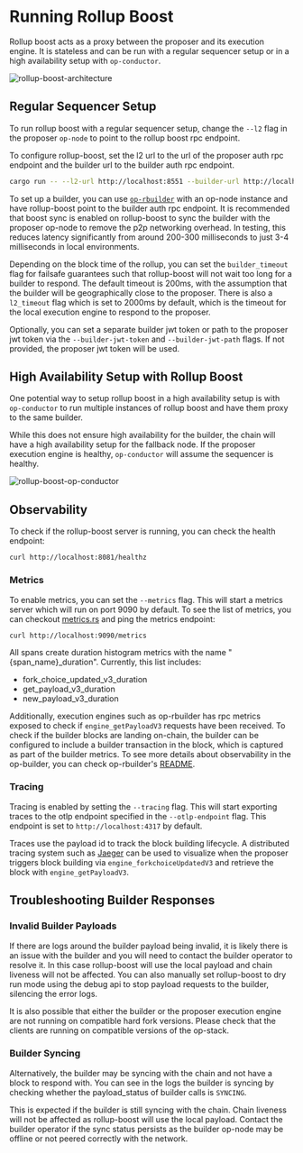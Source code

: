# Running Rollup Boost

Rollup boost acts as a proxy between the proposer and its execution engine. It is stateless and can be run with a regular sequencer setup or in a high availability setup with `op-conductor`.

![rollup-boost-architecture](../assets/rollup-boost-architecture.png)

## Regular Sequencer Setup

To run rollup boost with a regular sequencer setup, change the `--l2` flag in the proposer `op-node` to point to the rollup boost rpc endpoint.

To configure rollup-boost, set the l2 url to the url of the proposer auth rpc endpoint and the builder url to the builder auth rpc endpoint.

```bash
cargo run -- --l2-url http://localhost:8551 --builder-url http://localhost:8546
```

To set up a builder, you can use [`op-rbuilder`](https://github.com/flashbots/rbuilder/tree/develop/crates/op-rbuilder) with an op-node instance and have rollup-boost point to the builder auth rpc endpoint. It is recommended that boost sync is enabled on rollup-boost to sync the builder with the proposer op-node to remove the p2p networking overhead. In testing, this reduces latency significantly from around 200-300 milliseconds to just 3-4 milliseconds in local environments.

Depending on the block time of the rollup, you can set the `builder_timeout` flag for failsafe guarantees such that rollup-boost will not wait too long for a builder to respond. The default timeout is 200ms, with the assumption that the builder will be geographically close to the proposer. There is also a `l2_timeout` flag which is set to 2000ms by default, which is the timeout for the local execution engine to respond to the proposer.

Optionally, you can set a separate builder jwt token or path to the proposer jwt token via the `--builder-jwt-token` and `--builder-jwt-path` flags. If not provided, the proposer jwt token will be used.

## High Availability Setup with Rollup Boost

One potential way to setup rollup boost in a high availability setup is with `op-conductor` to run multiple instances of rollup boost and have them proxy to the same builder.

While this does not ensure high availability for the builder, the chain will have a high availability setup for the fallback node. If the proposer execution engine is healthy, `op-conductor` will assume the sequencer is healthy.

![rollup-boost-op-conductor](../assets/rollup-boost-op-conductor.png)

## Observability

To check if the rollup-boost server is running, you can check the health endpoint:

```
curl http://localhost:8081/healthz
```

### Metrics

To enable metrics, you can set the `--metrics` flag. This will start a metrics server which will run on port 9090 by default. To see the list of metrics, you can checkout [metrics.rs](../src/metrics.rs) and ping the metrics endpoint:

```
curl http://localhost:9090/metrics
```

All spans create duration histogram metrics with the name "{span_name}_duration". Currently, this list includes:

- fork_choice_updated_v3_duration
- get_payload_v3_duration
- new_payload_v3_duration

Additionally, execution engines such as op-rbuilder has rpc metrics exposed to check if `engine_getPayloadV3` requests have been received. To check if the builder blocks are landing on-chain, the builder can be configured to include a builder transaction in the block, which is captured as part of the builder metrics. To see more details about observability in the op-builder, you can check op-rbuilder's [README](https://github.com/flashbots/rbuilder/tree/develop/crates/op-rbuilder).

### Tracing

Tracing is enabled by setting the `--tracing` flag. This will start exporting traces to the otlp endpoint specified in the `--otlp-endpoint` flag. This endpoint is set to `http://localhost:4317` by default.

Traces use the payload id to track the block building lifecycle. A distributed tracing system such as [Jaeger](https://www.jaegertracing.io/) can be used to visualize when the proposer triggers block building via `engine_forkchoiceUpdatedV3` and retrieve the block with `engine_getPayloadV3`.

## Troubleshooting Builder Responses

### Invalid Builder Payloads

If there are logs around the builder payload being invalid, it is likely there is an issue with the builder and you will need to contact the builder operator to resolve it. In this case rollup-boost will use the local payload and chain liveness will not be affected. You can also manually set rollup-boost to dry run mode using the debug api to stop payload requests to the builder, silencing the error logs.

It is also possible that either the builder or the proposer execution engine are not running on compatible hard fork versions. Please check that the clients are running on compatible versions of the op-stack.

### Builder Syncing

Alternatively, the builder may be syncing with the chain and not have a block to respond with. You can see in the logs the builder is syncing by checking whether the payload_status of builder calls is `SYNCING`.

This is expected if the builder is still syncing with the chain. Chain liveness will not be affected as rollup-boost will use the local payload. Contact the builder operator if the sync status persists as the builder op-node may be offline or not peered correctly with the network. 
